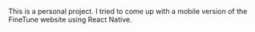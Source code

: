 This is a personal project. I tried to come up with a mobile version of the FineTune website using React Native.
